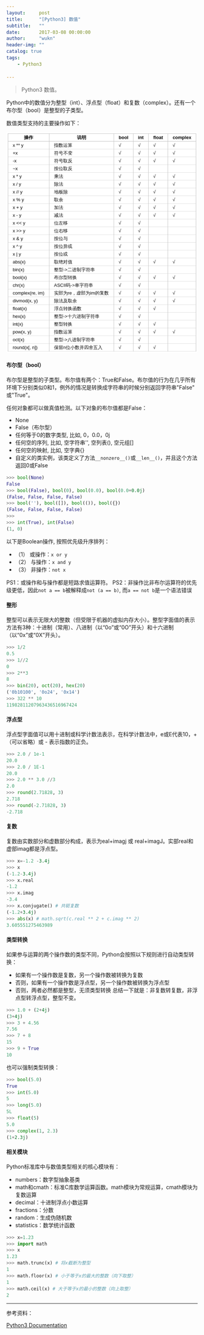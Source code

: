 ```yaml
---
layout:     post
title:      "[Python3] 数值"
subtitle:   ""
date:       2017-03-08 00:00:00
author:     "wukn"
header-img: ""
catalog: true
tags:
    - Python3

---
```


> Python3 数值。

Python中的数值分为整型（int）、浮点型（float）和复数（complex）。还有一个布尔型（bool）是整型的子类型。

数值类型支持的主要操作如下：

![](/img/post/python3/numbers/python3-numbers.png)

#### 布尔型（bool）

布尔型是整型的子类型。布尔值有两个：True和False。布尔值的行为在几乎所有环境下分别类似0和1，例外的情况是转换成字符串的时候分别返回字符串"False" 或"True"。

任何对象都可以做真值检测。以下对象的布尔值都是False：

* None
* False（布尔型）
* 任何等于0的数字类型, 比如, 0，0.0，0j
* 任何空的序列, 比如, 空字符串'', 空列表(), 空元组[]
* 任何空的映射, 比如, 空字典{}
* 自定义的类实例，该类定义了方法`__nonzero__()`或`__len__()`，并且这个方法返回0或False

```python
>>> bool(None)
False
>>> bool(False), bool(0), bool(0.0), bool(0.0+0.0j)
(False, False, False, False)
>>> bool(''), bool([]), bool(()), bool({})
(False, False, False, False)
>>>
>>> int(True), int(False)
(1, 0)
```

以下是Boolean操作, 按照优先级升序排列：

* （1） 或操作：`x or y`
* （2） 与操作：`x and y`
* （3） 非操作：`not x`

PS1：或操作和与操作都是短路求值运算符。
PS2：非操作比非布尔运算符的优先级更低，因此`not a == b`被解释成`not (a == b)`, 而`a == not b`是一个语法错误

#### 整形

整型可以表示无限大的整数（但受限于机器的虚拟内存大小）。整型字面值的表示方法有3种：十进制（常用）、八进制（以“0o”或“0O”开头）和十六进制（以“0x”或“0X”开头）。

```python
>>> 1/2
0.5
>>> 1//2
0
>>> 2**3
8
>>> bin(20), oct(20), hex(20)
('0b10100', '0o24', '0x14')
>>> 322 ** 10
11982811207963436516967424
```

#### 浮点型

浮点型字面值可以用十进制或科学计数法表示，在科学计数法中，e或E代表10，+（可以省略）或 - 表示指数的正负。

```python
>>> 2.0 / 1e-1
20.0
>>> 2.0 / 1E-1
20.0
>>> 2.0 ** 3.0 //3
2.0
>>> round(2.71828, 3)
2.718
>>> round(-2.71828, 3)
-2.718
```

#### 复数

复数由实数部分和虚数部分构成，表示为eal+imagj 或 real+imagJ。实部real和虚部imag都是浮点型。

```python
>>> x=-1.2 -3.4j
>>> x
(-1.2-3.4j)
>>> x.real
-1.2
>>> x.imag
-3.4
>>> x.conjugate() # 共轭复数
(-1.2+3.4j)
>>> abs(x) # math.sqrt(c.real ** 2 + c.imag ** 2)
3.605551275463989
```

#### 类型转换

如果参与运算的两个操作数的类型不同，Python会按照以下规则进行自动类型转换：
* 如果有一个操作数是复数，另一个操作数被转换为复数
* 否则，如果有一个操作数是浮点型，另一个操作数被转换为浮点型
* 否则，两者必然都是整型，无须类型转换
总结一下就是：非复数转复数，非浮点型转浮点型，整型不变。

```python
>>> 1.0 + (2+4j)
(3+4j)
>>> 3 + 4.56
7.56
>>> 7 + 8
15
>>> 9 + True
10
```

也可以强制类型转换：

```python
>>> bool(5.0)
True
>>> int(5.0)
5
>>> long(5.0)
5L
>>> float(5)
5.0
>>> complex(1, 2.3)
(1+2.3j)
```

#### 相关模块

Python标准库中与数值类型相关的核心模块有：

* numbers：数字型抽象基类
* math和cmath：标准C库数学运算函数。math模块为常规运算，cmath模块为复数运算
* decimal：十进制浮点小数运算
* fractions：分数
* random：生成伪随机数
* statistics：数学统计函数

```python
>>> x=1.23
>>> import math
>>> x
1.23
>>> math.trunc(x) # 将x截断为整型
1
>>> math.floor(x) # 小于等于x的最大的整数（向下取整）
1
>>> math.ceil(x) # 大于等于x的最小的整数（向上取整）
2
```

---

参考资料：

[Python3 Documentation](https://docs.python.org/3.5/)
